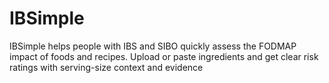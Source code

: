 # IBSimple
IBSimple helps people with IBS and SIBO quickly assess the FODMAP impact of foods and recipes. Upload or paste ingredients and get clear risk ratings with serving-size context and evidence
